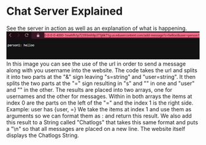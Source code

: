 # Chat Server Explained
See the server in action as well as an explanation of what is happening. 
![image](firstPersonTalm)
In this image you can see the use of the url in order to send a message along with you username into the website. 
The code takes the url and splits it into two parts at the "&" sign leaving "s=string" and "user=string".
It then splits the two parts at the "=" sign resulting in "s" and "<string>" in one and "user" and "<string>" in the other.
The results are placed into two arrays, one for usernames and the other for messages. Within in both arrays the items at index 0 are the parts on the left of the "=" and the index 1 is the right side. Example: user has {user, <string>=}
We take the items at index 1 and use them as arguments so we can format them as <user>: <message> and return this result. We also add this result to a String called "Chatlogs" that takes this same format and puts a "\n" so that all messages are placed on a new line. The website itself displays the Chatlogs String.
